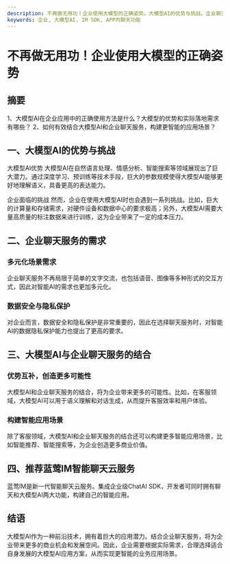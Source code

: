 ```yaml
---
description: 不再做无用功！企业使用大模型的正确姿势。大模型AI的优势与挑战。企业聊天服务的需求。大模型AI与企业聊天服务的结合。推荐蓝莺IM智能聊天云服务。
keywords: 企业, 大模型AI, IM SDK, APP内聊天功能
---
```

# 不再做无用功！企业使用大模型的正确姿势

## 摘要

1、大模型AI在企业应用中的正确使用方法是什么？大模型的优势和实际落地需求有哪些？
2、如何有效结合大模型AI和企业聊天服务，构建更智能的应用场景？

## 一、大模型AI的优势与挑战

大模型AI优势
大模型AI在自然语言处理、情感分析、智能搜索等领域展现出了巨大潜力。通过深度学习、预训练等技术手段，巨大的参数规模使得大模型AI能够更好地理解语义，具备更高的表达能力。

企业面临的挑战
然而，企业在使用大模型AI时也会遇到一系列挑战。比如，巨大的计算量和存储需求，对硬件设备和数据中心的要求极高；另外，大模型AI需要大量高质量的标注数据来进行训练，这为企业带来了一定的成本压力。

## 二、企业聊天服务的需求

### 多元化场景需求
企业聊天服务不再局限于简单的文字交流，也包括语音、图像等多种形式的交互方式，因此对智能AI的需求也更加多元化。

### 数据安全与隐私保护
对企业而言，数据安全和隐私保护是非常重要的，因此在选择聊天服务时，对智能AI的数据隐私保护能力也提出了更高的要求。

## 三、大模型AI与企业聊天服务的结合

### 优势互补，创造更多可能性
大模型AI和企业聊天服务的结合，将为企业带来更多的可能性。比如，在客服领域，大模型AI可以用于语义理解和对话生成，从而提升客服效率和用户体验。

### 构建智能应用场景
除了客服领域，大模型AI和企业聊天服务的结合还可以构建更多智能应用场景，比如智能推荐、智能搜索等，为企业创造更多商业价值。

## 四、推荐蓝莺IM智能聊天云服务

蓝莺IM是新一代智能聊天云服务。集成企业级ChatAI SDK，开发者可同时拥有聊天和大模型AI两大功能，构建自己的智能应用。

## 结语

大模型AI作为一种前沿技术，拥有着巨大的应用潜力。结合企业聊天服务，将为企业带来更多的商业机会和发展空间。因此，企业需要根据实际需求，合理选择适合自身发展的大模型AI应用方案，从而实现更智能的业务应用场景。